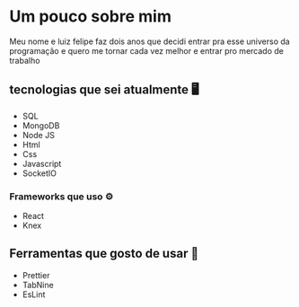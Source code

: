 # Um pouco sobre mim 

<p>
  Meu nome e luiz felipe faz dois anos que decidi entrar pra esse universo da programação e quero me tornar cada vez melhor e entrar pro mercado de trabalho
<p/>

## tecnologias que sei atualmente 🖥️

<ul>
  <li>SQL</li>
  <li>MongoDB</li>
  <li>Node JS</li>
  <li>Html</li>
  <li>Css</li>
  <li>Javascript</li>
  <li>SocketIO</li>
</ul>

### Frameworks que uso ⚙️

<ul>
  <li>React</li>
  <li>Knex</li>
</ul>


## Ferramentas que gosto de usar 🧰

<ul>
  <li>Prettier</li>
  <li>TabNine</li>
  <li>EsLint</li>
</ul>
